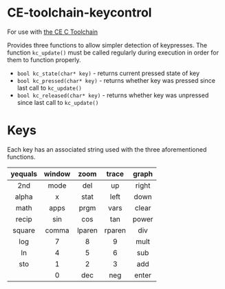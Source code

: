 # CE-toolchain-keycontrol
For use with [the CE C Toolchain](https://github.com/CE-Programming/toolchain)

Provides three functions to allow simpler detection of keypresses. The function `kc_update()` must be called regularly during execution in order for them to function properly.

- `bool kc_state(char* key)` - returns current pressed state of key
- `bool kc_pressed(char* key)` - returns whether key was pressed since last call to `kc_update()`
- `bool kc_released(char* key)` - returns whether key was unpressed since last call to `kc_update()`

# Keys
Each key has an associated string used with the three aforementioned functions.

| yequals | window | zoom | trace | graph |
|:-:|:-:|:-:|:-:|:-:|
| 2nd | mode | del | up | right |
| alpha | x | stat | left | down |
| math | apps | prgm | vars | clear |
| recip | sin | cos | tan | power |
| square | comma | lparen | rparen | div |
| log | 7 | 8 | 9 | mult |
| ln | 4 | 5 | 6 | sub |
| sto | 1 | 2 | 3 | add |
| | 0 | dec | neg | enter |
